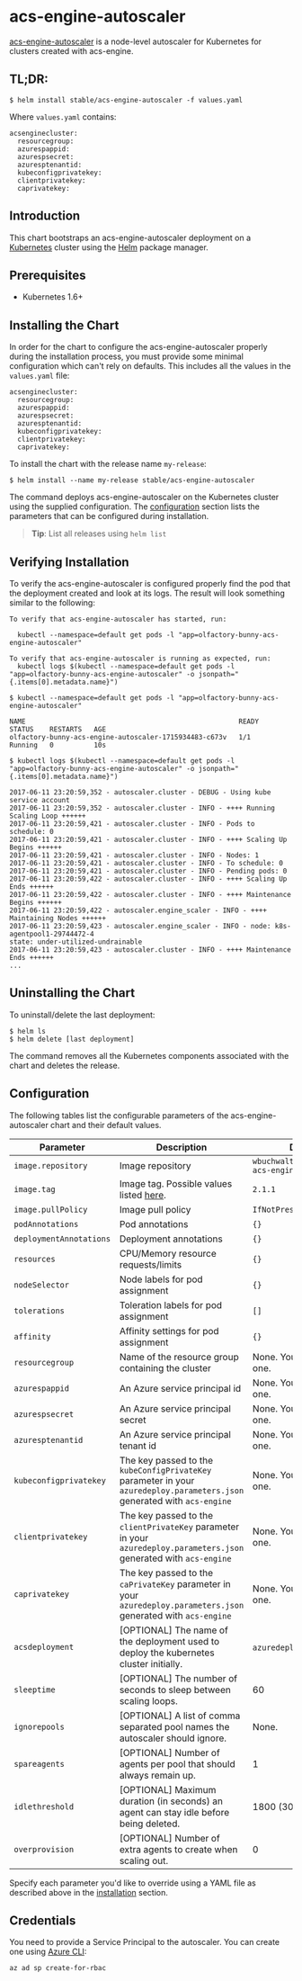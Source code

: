 # acs-engine-autoscaler

[acs-engine-autoscaler](https://github.com/wbuchwalter/Kubernetes-acs-engine-autoscaler) is a node-level autoscaler for Kubernetes for clusters created with acs-engine.

## TL;DR:

```console
$ helm install stable/acs-engine-autoscaler -f values.yaml
```
Where `values.yaml` contains:

```
acsenginecluster:
  resourcegroup:
  azurespappid:
  azurespsecret:
  azuresptenantid:
  kubeconfigprivatekey:
  clientprivatekey:
  caprivatekey:
```

## Introduction

This chart bootstraps an acs-engine-autoscaler deployment on a [Kubernetes](http://kubernetes.io) cluster using the [Helm](https://helm.sh) package manager.

## Prerequisites
  - Kubernetes 1.6+

## Installing the Chart

In order for the chart to configure the acs-engine-autoscaler properly during the installation process, you must provide some minimal configuration which can't rely on defaults. This includes all the values in the `values.yaml` file:

```
acsenginecluster:
  resourcegroup:
  azurespappid:
  azurespsecret:
  azuresptenantid:
  kubeconfigprivatekey:
  clientprivatekey:
  caprivatekey:
```

To install the chart with the release name `my-release`:

```console
$ helm install --name my-release stable/acs-engine-autoscaler
```

The command deploys acs-engine-autoscaler on the Kubernetes cluster using the supplied configuration. The [configuration](#configuration) section lists the parameters that can be configured during installation.

> **Tip**: List all releases using `helm list`

## Verifying Installation

To verify the acs-engine-autoscaler is configured properly find the pod that the deployment created and look at its logs. The result will look something similar to the following:

```
To verify that acs-engine-autoscaler has started, run:

  kubectl --namespace=default get pods -l "app=olfactory-bunny-acs-engine-autoscaler"

To verify that acs-engine-autoscaler is running as expected, run:
  kubectl logs $(kubectl --namespace=default get pods -l "app=olfactory-bunny-acs-engine-autoscaler" -o jsonpath="{.items[0].metadata.name}")

$ kubectl --namespace=default get pods -l "app=olfactory-bunny-acs-engine-autoscaler"

NAME                                                     READY     STATUS    RESTARTS   AGE
olfactory-bunny-acs-engine-autoscaler-1715934483-c673v   1/1       Running   0          10s

$ kubectl logs $(kubectl --namespace=default get pods -l "app=olfactory-bunny-acs-engine-autoscaler" -o jsonpath="{.items[0].metadata.name}")

2017-06-11 23:20:59,352 - autoscaler.cluster - DEBUG - Using kube service account
2017-06-11 23:20:59,352 - autoscaler.cluster - INFO - ++++ Running Scaling Loop ++++++
2017-06-11 23:20:59,421 - autoscaler.cluster - INFO - Pods to schedule: 0
2017-06-11 23:20:59,421 - autoscaler.cluster - INFO - ++++ Scaling Up Begins ++++++
2017-06-11 23:20:59,421 - autoscaler.cluster - INFO - Nodes: 1
2017-06-11 23:20:59,421 - autoscaler.cluster - INFO - To schedule: 0
2017-06-11 23:20:59,421 - autoscaler.cluster - INFO - Pending pods: 0
2017-06-11 23:20:59,422 - autoscaler.cluster - INFO - ++++ Scaling Up Ends ++++++
2017-06-11 23:20:59,422 - autoscaler.cluster - INFO - ++++ Maintenance Begins ++++++
2017-06-11 23:20:59,422 - autoscaler.engine_scaler - INFO - ++++ Maintaining Nodes ++++++
2017-06-11 23:20:59,423 - autoscaler.engine_scaler - INFO - node: k8s-agentpool1-29744472-4                                                   state: under-utilized-undrainable
2017-06-11 23:20:59,423 - autoscaler.cluster - INFO - ++++ Maintenance Ends ++++++
...
```

## Uninstalling the Chart

To uninstall/delete the last deployment:

```console
$ helm ls
$ helm delete [last deployment]
```

The command removes all the Kubernetes components associated with the chart and deletes the release.

## Configuration

The following tables list the configurable parameters of the acs-engine-autoscaler chart and their default values.

Parameter | Description | Default
--- | --- | ---
`image.repository` | Image repository | `wbuchwalter/kubernetes-acs-engine-autoscaler` |
`image.tag` | Image tag. Possible values listed [here](https://hub.docker.com/r/wbuchwalter/kubernetes-acs-engine-autoscaler/tags/).| `2.1.1`|
`image.pullPolicy` | Image pull policy | `IfNotPresent` |
`podAnnotations` | Pod annotations | `{}` |
`deploymentAnnotations` | Deployment annotations | `{}` |
`resources` | CPU/Memory resource requests/limits | `{}` |
`nodeSelector` | Node labels for pod assignment | `{}` |
`tolerations` | Toleration labels for pod assignment | `[]` |
`affinity` | Affinity settings for pod assignment | `{}` |
`resourcegroup`| Name of the resource group containing the cluster | None. You *must* supply one.
`azurespappid`| An Azure service principal id | None. You *must* supply one.
`azurespsecret`| An Azure service principal secret | None. You *must* supply one.
`azuresptenantid`| An Azure service principal tenant id | None. You *must* supply one.
`kubeconfigprivatekey`| The key passed to the `kubeConfigPrivateKey` parameter in your `azuredeploy.parameters.json` generated with `acs-engine` | None. You *must* supply one.
`clientprivatekey`| The key passed to the `clientPrivateKey` parameter in your `azuredeploy.parameters.json` generated with `acs-engine` | None. You *must* supply one.
`caprivatekey`| The key passed to the `caPrivateKey` parameter in your `azuredeploy.parameters.json` generated with `acs-engine` | None. You *must* supply one.
`acsdeployment`| [OPTIONAL] The name of the deployment used to deploy the kubernetes cluster initially. | `azuredeploy`.
`sleeptime`| [OPTIONAL] The number of seconds to sleep between scaling loops. | 60
`ignorepools`| [OPTIONAL] A list of comma separated pool names the autoscaler should ignore. | None.
`spareagents`| [OPTIONAL] Number of agents per pool that should always remain up. | 1
`idlethreshold`| [OPTIONAL] Maximum duration (in seconds) an agent can stay idle before being deleted. | 1800 (30 minutes)
`overprovision`| [OPTIONAL] Number of extra agents to create when scaling out. | 0

Specify each parameter you'd like to override using a YAML file as described above in the [installation](#installing-the-chart) section.


## Credentials
You need to provide a Service Principal to the autoscaler. You can create one using [Azure CLI](https://github.com/Azure/azure-cli):
```
az ad sp create-for-rbac
```
